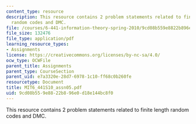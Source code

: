 ```yaml
---
content_type: resource
description: This resource contains 2 problem statements related to finite length
  random codes and DMC.
file: /courses/6-441-information-theory-spring-2010/9cd08b559e8822b896e0d18e144bc8f0_MIT6_441S10_assn05.pdf
file_size: 132476
file_type: application/pdf
learning_resource_types:
- Assignments
license: https://creativecommons.org/licenses/by-nc-sa/4.0/
ocw_type: OCWFile
parent_title: Assignments
parent_type: CourseSection
parent_uid: e7a3320e-28d7-6978-1c10-ff68c0b260fe
resourcetype: Document
title: MIT6_441S10_assn05.pdf
uid: 9cd08b55-9e88-22b8-96e0-d18e144bc8f0
---
```

This resource contains 2 problem statements related to finite length random codes and DMC.